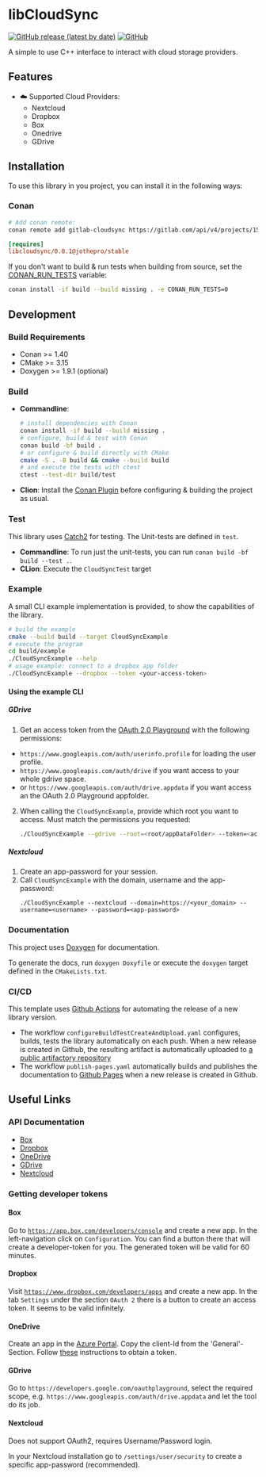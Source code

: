 # libCloudSync

[![GitHub release (latest by date)](https://img.shields.io/github/v/release/jothepro/libcloudsync)](https://github.com/jothepro/libcloudsync/releases/latest)
[![GitHub](https://img.shields.io/github/license/jothepro/libcloudsync)](https://github.com/jothepro/libcloudsync/blob/main/LICENSE)

A simple to use C++ interface to interact with cloud storage providers.

## Features

- ☁️ Supported Cloud Providers:
  - Nextcloud
  - Dropbox
  - Box
  - Onedrive
  - GDrive

## Installation

To use this library in you project, you can install it in the following ways:

### Conan
```sh
# Add conan remote:
conan remote add gitlab-cloudsync https://gitlab.com/api/v4/projects/15425736/packages/conan
```

```ini
[requires]
libcloudsync/0.0.1@jothepro/stable
```

If you don't want to build & run tests when building from source, set the [CONAN_RUN_TESTS](https://docs.conan.io/en/latest/reference/env_vars.html#conan-run-tests) variable:
```sh
conan install -if build --build missing . -e CONAN_RUN_TESTS=0
```

## Development

### Build Requirements

- Conan >= 1.40
- CMake >= 3.15
- Doxygen >= 1.9.1 (optional)

### Build

- **Commandline**:
  ```sh
  # install dependencies with Conan
  conan install -if build --build missing .
  # configure, build & test with Conan
  conan build -bf build .
  # or configure & build directly with CMake
  cmake -S . -B build && cmake --build build
  # and execute the tests with ctest
  ctest --test-dir build/test
  ```
- **Clion**: Install the [Conan Plugin](https://plugins.jetbrains.com/plugin/11956-conan) before configuring & building the project as usual.

### Test

This library uses [Catch2](https://github.com/catchorg/Catch2) for testing. The Unit-tests are defined in `test`.

- **Commandline**: To run just the unit-tests, you can run `conan build -bf build --test .`.
- **CLion**: Execute the `CloudSyncTest` target

### Example

A small CLI example implementation is provided, to show the capabilities of the library.

```sh
# build the example 
cmake --build build --target CloudSyncExample
# execute the program
cd build/example
./CloudSyncExample --help
# usage example: connect to a dropbox app folder
./CloudSyncExample --dropbox --token <your-access-token>
```

#### Using the example CLI

##### GDrive

1. Get an access token from the [OAuth 2.0 Playground](https://developers.google.com/oauthplayground) with the following
   permissions:
  - `https://www.googleapis.com/auth/userinfo.profile` for loading the user profile.
  - `https://www.googleapis.com/auth/drive` if you want access to your whole gdrive space.
  - or `https://www.googleapis.com/auth/drive.appdata` if you want access an the OAuth 2.0 Playground appfolder.
2. When calling the `CloudSyncExample`, provide which root you want to access. Must match the permissions you requested:
   ```sh
   ./CloudSyncExample --gdrive --root=<root/appDataFolder> --token=<access_token>
   ```

##### Nextcloud

1. Create an app-password for your session.
2. Call `CloudSyncExample` with the domain, username and the app-password:
   ```
   ./CloudSyncExample --nextcloud --domain=https://<your_domain> --username=<username> --password=<app-password>
   ```

### Documentation

This project uses [Doxygen](https://www.doxygen.nl/index.html) for documentation.

To generate the docs, run `doxygen Doxyfile` or execute the `doxygen` target defined in the `CMakeLists.txt`.

### CI/CD

This template uses [Github Actions](https://github.com/features/actions) for automating the release of a new library version.

- The workflow `configureBuildTestCreateAndUpload.yaml` configures, builds, tests the library automatically on each push.
  When a new release is created in Github, the resulting artifact is automatically uploaded to [a public  artifactory repository](https://gitlab.com/jothepro/libcloudsync/-/packages)
- The workflow `publish-pages.yaml` automatically builds and publishes the documentation to [Github Pages](https://jothepro.github.io/libcloudsync/) when a new release is created in Github.


## Useful Links

### API Documentation

- [Box](https://developer.box.com/reference/)
- [Dropbox](https://www.dropbox.com/developers/documentation/http/documentation)
- [OneDrive](https://docs.microsoft.com/en-us/onedrive/developer/rest-api/)
- [GDrive](https://developers.google.com/drive/api/v2/about-sdk)
- [Nextcloud](https://docs.nextcloud.com/server/18/developer_manual/client_apis/WebDAV/index.html)

### Getting developer tokens

#### Box

Go to [`https://app.box.com/developers/console`](https://app.box.com/developers/console) and create a new app. In the left-navigation click on `Configuration`. You can find a button there that will create a developer-token for you. The generated token will be valid for 60 minutes.

#### Dropbox

Visit [`https://www.dropbox.com/developers/apps`](https://www.dropbox.com/developers/apps) and create a new app. 
In the tab `Settings` under the section `OAuth 2` there is a button to create an access token. 
It seems to be valid infinitely.

#### OneDrive

Create an app in the [Azure Portal](https://portal.azure.com/). Copy the client-Id from the 'General'-Section.
Follow [these](https://docs.microsoft.com/en-us/onedrive/developer/rest-api/getting-started/graph-oauth?view=odsp-graph-online) instructions to obtain a token.

#### GDrive

Go to `https://developers.google.com/oauthplayground`, select the required scope, e.g. `https://www.googleapis.com/auth/drive.appdata` 
and let the tool do its job.

#### Nextcloud

Does not support OAuth2, requires Username/Password login.

In your Nextcloud installation go to `/settings/user/security` to create a specific app-password (recommended).
